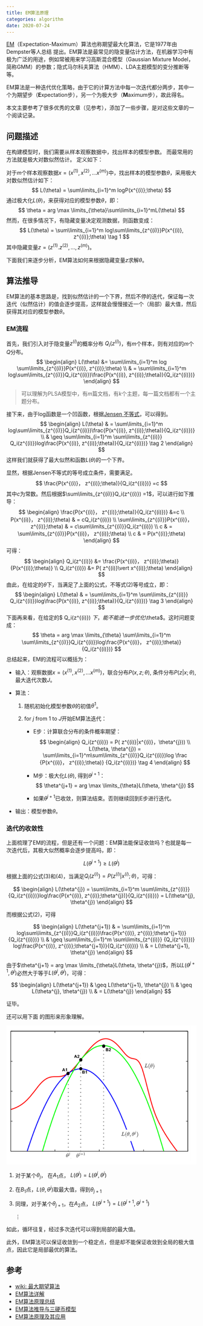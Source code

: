 ```yaml
---
title: EM算法原理
categories: algorithm
date: 2020-07-24
---
```


[EM](https://zh.wikipedia.org/wiki/%E6%9C%80%E5%A4%A7%E6%9C%9F%E6%9C%9B%E7%AE%97%E6%B3%95)（Expectation-Maximum）算法也称期望最大化算法，它是1977年由Dempster等人总结 提出。EM算法是最常见的隐变量估计方法，在机器学习中有极为广泛的用途，例如常被用来学习高斯混合模型（Gaussian Mixture Model，简称GMM）的参数；隐式马尔科夫算法（HMM）、LDA主题模型的变分推断等等。

EM算法是一种迭代优化策略，由于它的计算方法中每一次迭代都分两步，其中一个为期望步（**E**xpectation步），另一个为极大步（**M**aximum步），故此得名。

本文主要参考了很多优秀的文章（见参考），添加了一些步骤，是对这些文章的一个阅读记录。

## 问题描述

在构建模型时，我们需要从样本观察数据中，找出样本的模型参数。 而最常用的方法就是极大对数似然估计。 定义如下：

对于$m$个样本观察数据$x=(x^{(1)},x^{(2)},...x^{(m)})$中，找出样本的模型参数$\theta$，采用极大对数似然估计如下：
$$
L(\theta) = \sum\limits_{i=1}^m logP(x^{(i)};\theta)
$$
通过极大化$L(\theta)$，来获得对应的模型参数$\theta$，即：
$$
\theta = arg \max \limits_{\theta}\sum\limits_{i=1}^mL(\theta) 
$$
然而，在很多情况下，有隐藏变量决定观测数据，则函数变成：
$$
L(\theta) = \sum\limits_{i=1}^m log\sum\limits_{z^{(i)}}P(x^{(i)}, z^{(i)};\theta) \tag 1
$$
其中隐藏变量$z=(z^{(1)}. z^{(2)},...,z^{(m)})$。

下面我们来逐步分析，EM算法如何来根据隐藏变量$z$求解$\theta$。

## 算法推导

EM算法的基本思路是，找到似然估计的一个下界，然后不停的迭代，保证每一次迭代（似然估计）的值会逐步提高，这样就会慢慢接近一个（局部）最大值，然后获得其对应的模型参数$\theta$。

### EM流程

首先，我们引入对于隐变量$z^{(i)}$的概率分布 $Q_i(z^{(i)})$，有$m$个样本，则有对应的$m$个$Q$分布。
$$
\begin{align}
L(\theta) &= \sum\limits_{i=1}^m log \sum\limits_{z^{(i)}}P(x^{(i)}, z^{(i)};\theta)
\\ &
=  \sum\limits_{i=1}^m log\sum\limits_{z^{(i)}}Q_i(z^{(i)})\frac{P(x^{(i)}, z^{(i)};\theta)}{Q_i(z^{(i)})} 
\end{align}
$$
> 可以理解为PLSA模型中，有$m$篇文档，有$k$个主题，每一篇文档都有一个主题分布。

接下来，由于log函数是一个凹函数，根据[Jensen 不等式](https://eipi10.cn/mathematics/2020/07/14/jensen/)，可以得到。
$$
\begin{align}
L(\theta)  &
=  \sum\limits_{i=1}^m log\sum\limits_{z^{(i)}}Q_i(z^{(i)})\frac{P(x^{(i)}, z^{(i)};\theta)}{Q_i(z^{(i)})} 
\\ & 
\geq \sum\limits_{i=1}^m  \sum\limits_{z^{(i)}} Q_i(z^{(i)})log\frac{P(x^{(i)}, z^{(i)};\theta)}{Q_i(z^{(i)})}  \tag 2
\end{align}
$$
这样我们就获得了最大似然和函数$L(\theta)$的一个下界。

显然，根据Jensen不等式的等号成立条件，需要满足。
$$
\frac{P(x^{(i)}， z^{(i)};\theta)}{Q_i(z^{(i)})} =c
$$
其中$c$为常数。然后根据$\sum\limits_{z^{(i)}}Q_i(z^{(i)}) =1$，可以进行如下推导：
$$
\begin{align}
\frac{P(x^{(i)}， z^{(i)};\theta)}{Q_i(z^{(i)})} &=c 
\\ P(x^{(i)}， z^{(i)};\theta) & = cQ_i(z^{(i)})
\\ \sum\limits_{z^{(i)}}P(x^{(i)}， z^{(i)};\theta) & = c\sum\limits_{z^{(i)}}Q_i(z^{(i)})
\\ c  & = \sum\limits_{z^{(i)}}P(x^{(i)}， z^{(i)};\theta)
\\ c  & =  P(x^{(i)};\theta)
\end{align}
$$
可得：
$$
\begin{align}
Q_i(z^{(i)})   &=  \frac{P(x^{(i)}， z^{(i)};\theta)}{P(x^{(i)};\theta)} 
\\ Q_i(z^{(i)})  &= P( z^{(i)}\vert x^{(i)};\theta) 
\end{align}
$$
由此，在给定的$\theta$下，当满足了上面的公式，不等式$(2)$等号成立，即：
$$
\begin{align}
L(\theta)  &
=  \sum\limits_{i=1}^m  \sum\limits_{z^{(i)}} Q_i(z^{(i)})log\frac{P(x^{(i)}, z^{(i)};\theta)}{Q_i(z^{(i)})} \tag 3
\end{align}
$$
下面再来看，在给定的$ Q_i(z^{(i)}) $下，能不能进一步优化$\theta$。这时问题变成：
$$
\theta = arg \max \limits_{\theta} \sum\limits_{i=1}^m \sum\limits_{z^{(i)}}Q_i(z^{(i)})log\frac{P(x^{(i)}， z^{(i)};\theta)}{Q_i(z^{(i)})}
$$
总结起来，EM的流程可以概括为：

- 输入：观察数据$x=(x^{(1)},x^{(2)},...x^{(m)})$，联合分布$P(x,z;θ)$, 条件分布$P(z\vert x;θ)$, 最大迭代次数$J$。

- 算法：

    1. 随机初始化模型参数$\theta$的初值$\theta^1$。

    2. for $j$  from $1$ to $J$开始EM算法迭代：

       - E步：计算联合分布的条件概率期望：
         $$
         \begin{align}
         Q_i(z^{(i)}) = P( z^{(i)}|x^{(i)}，\theta^{j}))
         \\ L(\theta, \theta^{j}) = \sum\limits_{i=1}^m\sum\limits_{z^{(i)}}Q_i(z^{(i)})log \frac {P(x^{(i)}， z^{(i)};\theta)} {Q_i(z^{(i)})} \tag 4
    \end{align}
         $$
         
       - M步：极大化$L(\theta)$, 得到$\theta^{j+1}$：
         $$
         \theta^{j+1} = arg \max \limits_{\theta}L(\theta, \theta^{j})
         $$
       
       - 如果$\theta^{j+1}$已收敛，则算法结束。否则继续回到E步进行迭代。

- 输出：模型参数$\theta$。

### 迭代的收敛性

上面梳理了EM的流程，但是还有一个问题：EM算法能保证收敛吗？也就是每一次迭代后，其极大似然概率会逐步提高吗，即：

$$
L(\theta^{j+1}) \geq L(\theta^{j})
$$

根据上面的公式$(3)$和$(4)$，当满足$Q_i(z^{(i)})=P( z^{(i)}\vert x^{(i)};\theta)$，可得：

$$
\begin{align}
L(\theta^{j})  
=  \sum\limits_{i=1}^m  \sum\limits_{z^{(i)}} {Q_i(z^{(i)})}log\frac{P(x^{(i)}, z^{(i)};\theta^{j})}{Q_i(z^{(i)})}  = L(\theta^{j}, \theta^{j})
\end{align}
$$

而根据公式$(2)$，可得

$$
\begin{align}
L(\theta^{j+1}) & =  \sum\limits_{i=1}^m log\sum\limits_{z^{(i)}}Q_i(z^{(i)})\frac{P(x^{(i)}, z^{(i)};\theta^{j+1})}{Q_i(z^{(i)})} 
\\  & \geq \sum\limits_{i=1}^m  \sum\limits_{z^{(i)}} {Q_i(z^{(i)})} log\frac{P(x^{(i)}, z^{(i)};\theta^{j+1})}{Q_i(z^{(i)})} 
\\  & = L(\theta^{j+1}, \theta^{j})
\end{align}
$$

由于$\theta^{j+1} = arg \max \limits_{\theta}L(\theta, \theta^{j})$，所以$L(\theta^{j+1}, \theta^{j})$必然大于等于$L(\theta^{j}, \theta^{j})$，可得：

$$
\begin{align}
L(\theta^{j+1})  & \geq L(\theta^{j+1}, \theta^{j})
\\ & \geq L(\theta^{j}, \theta^{j})
\\ & = L(\theta^{j})
\end{align}
$$

证毕。

还可以用下面 的图形来形象理解。

![image-20200724105705586](images/image-20200724105705586.png)

1. 对于某个$\theta_{j}$， 在$A_1$点， $L(\theta^{j}) = L(\theta^{j}, \theta^{j})$

2. 在$B_1$点，$L(\theta, \theta^{j})$取最大值，得到$\theta_{j+1}$

3. 同理，对于某个$\theta_{j+1}$，在$A_2$点， $L(\theta^{j+1}) = L(\theta^{j+1}, \theta^{j+1})$

   $\vdots$

如此，循环往复，经过多次迭代可以得到局部的最大值。

此外，EM算法可以保证收敛到一个稳定点，但是却不能保证收敛到全局的极大值点，因此它是局部最优的算法。

## 参考

- [wiki: 最大期望算法](https://zh.wikipedia.org/wiki/%E6%9C%80%E5%A4%A7%E6%9C%9F%E6%9C%9B%E7%AE%97%E6%B3%95)
- [EM算法详解](https://zhuanlan.zhihu.com/p/40991784)
- [EM算法原理总结](https://www.cnblogs.com/pinard/p/6912636.html)
- [EM算法推导与三硬币模型](https://galaxychen.github.io/2019/07/22/em-and-three-coins/)
- [EM算法原理及其应用](https://vividfree.github.io/docs/2016-08-19-introduction-about-EM-algorithm-doc1.pdf)


